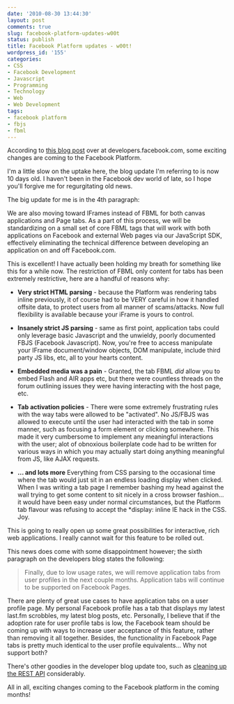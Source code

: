 ```yaml
---
date: '2010-08-30 13:44:30'
layout: post
comments: true
slug: facebook-platform-updates-w00t
status: publish
title: Facebook Platform updates - w00t!
wordpress_id: '155'
categories:
- CSS
- Facebook Development
- Javascript
- Programming
- Technology
- Web
- Web Development
tags:
- facebook platform
- fbjs
- fbml
---
```


According to [this blog post](http://developers.facebook.com/blog/post/402) over at developers.facebook.com, some exciting changes are coming to the Facebook Platform.

I'm a little slow on the uptake here, the blog update I'm referring to is now 10 days old. I haven't been in the Facebook dev world of late, so I hope you'll forgive me for regurgitating old news.

The big update for me is in the 4th paragraph:



> 
We are also moving toward IFrames instead of FBML for both canvas applications and Page tabs. As a part of this process, we will be standardizing on a small set of core FBML tags that will work with both applications on Facebook and external Web pages via our JavaScript SDK, effectively eliminating the technical difference between developing an application on and off Facebook.com.




This is excellent! I have actually been holding my breath for something like this for a while now. The restriction of FBML only content for tabs has been extremely restrictive, here are a handful of reasons why:



	
  * **Very strict HTML parsing** - because the Platform was rendering tabs inline previously, it of course had to be VERY careful in how it handled offsite data, to protect users from all manner of scams/attacks. Now full flexibility is available because your iFrame is yours to control.

	
  * **Insanely strict JS parsing** - same as first point, application tabs could only leverage basic Javascript and the unwieldy, poorly documented FBJS (Facebook Javascript). Now, you're free to access manipulate your IFrame document/window objects, DOM manipulate, include third party JS libs, etc, all to your hearts content.

	
  * **Embedded media was a pain** - Granted, the tab FBML *did* allow you to embed Flash and AIR apps etc, but there were countless threads on the forum outlining issues they were having interacting with the host page, etc.


  * **Tab activation policies** - There were some extremely frustrating rules with the way tabs were allowed to be "activated". No JS/FBJS was allowed to execute until the user had interacted with the tab in some manner, such as focusing a form element or clicking somewhere. This made it very cumbersome to implement any meaningful interactions with the user; alot of obnoxious boilerplate code had to be written for various ways in which you may actually start doing anything meaningful from JS, like AJAX requests.


  * **... and lots more** Everything from CSS parsing to the occasional time where the tab would just sit in an endless loading display when clicked. When I was writing a tab page I remember bashing my head against the wall trying to get some content to sit nicely in a cross browser fashion... it would have been easy under normal circumstances, but the Platform tab flavour was refusing to accept the *display: inline IE hack in the CSS. Joy.



This is going to really open up some great possibilities for interactive, rich web applications. I really cannot wait for this feature to be rolled out.

This news does come with some disappointment however; the sixth paragraph on the developers blog states the following:




> Finally, due to low usage rates, we will remove application tabs from user profiles in the next couple months. Application tabs will continue to be supported on Facebook Pages.



There are plenty of great use cases to have application tabs on a user profile page. My personal Facebook profile has a tab that displays my latest last.fm scrobbles, my latest blog posts, etc. Personally, I believe that if the adoption rate for user profile tabs is low, the Facebook team should be coming up with ways to increase user acceptance of this feature, rather than removing it all together. Besides, the functionality in Facebook Page tabs is pretty much identical to the user profile equivalents... Why not support both?

There's other goodies in the developer blog update too, such as [cleaning up the REST API](http://developers.facebook.com/roadmap/deprecations) considerably.

All in all, exciting changes coming to the Facebook platform in the coming months!
